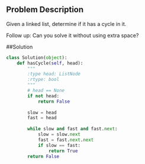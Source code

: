 Problem Description
-------------------

Given a linked list, determine if it has a cycle in it.

Follow up:
Can you solve it without using extra space?



##Solution
```python
class Solution(object):
    def hasCycle(self, head):
        """
        :type head: ListNode
        :rtype: bool
        """
        # head == None
        if not head:
            return False
        
        slow = head
        fast = head
        
        while slow and fast and fast.next:
            slow = slow.next
            fast = fast.next.next
            if slow == fast:
                return True
        return False
```